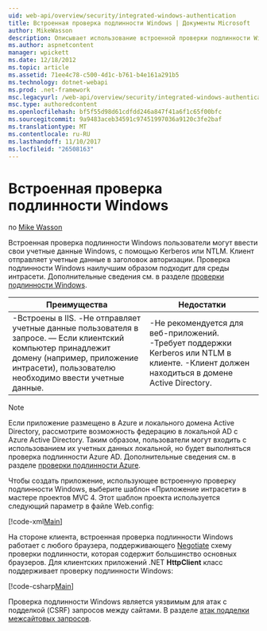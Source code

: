 ```yaml
---
uid: web-api/overview/security/integrated-windows-authentication
title: Встроенная проверка подлинности Windows | Документы Microsoft
author: MikeWasson
description: Описывает использование встроенной проверки подлинности Windows в ASP.NET Web API.
ms.author: aspnetcontent
manager: wpickett
ms.date: 12/18/2012
ms.topic: article
ms.assetid: 71ee4c78-c500-4d1c-b761-b4e161a291b5
ms.technology: dotnet-webapi
ms.prod: .net-framework
msc.legacyurl: /web-api/overview/security/integrated-windows-authentication
msc.type: authoredcontent
ms.openlocfilehash: bf5f55d98d61cdfdd246a847f41a6f1c65f00bfc
ms.sourcegitcommit: 9a9483aceb34591c97451997036a9120c3fe2baf
ms.translationtype: MT
ms.contentlocale: ru-RU
ms.lasthandoff: 11/10/2017
ms.locfileid: "26508163"
---
```

<a name="integrated-windows-authentication"></a>Встроенная проверка подлинности Windows
====================
по [Mike Wasson](https://github.com/MikeWasson)

Встроенная проверка подлинности Windows пользователи могут ввести свои учетные данные Windows, с помощью Kerberos или NTLM. Клиент отправляет учетные данные в заголовок авторизации. Проверка подлинности Windows наилучшим образом подходит для среды интрасети. Дополнительные сведения см. в разделе [проверки подлинности Windows](https://www.iis.net/configreference/system.webserver/security/authentication/windowsauthentication).

| Преимущества | Недостатки |
| --- | --- |
| -Встроены в IIS. -Не отправляет учетные данные пользователя в запросе. — Если клиентский компьютер принадлежит домену (например, приложение интрасети), пользователю необходимо ввести учетные данные. | -Не рекомендуется для веб-приложений. -Требует поддержки Kerberos или NTLM в клиенте. -Клиент должен находиться в домене Active Directory. |

> [!NOTE]
> Если приложение размещено в Azure и локального домена Active Directory, рассмотрите возможность федерацию в локальной AD с Azure Active Directory. Таким образом, пользователи могут входить с использованием их учетных данных локальной, но будет выполняться проверка подлинности Azure AD. Дополнительные сведения см. в разделе [проверки подлинности Azure](../../../visual-studio/overview/2012/windows-azure-authentication.md).


Чтобы создать приложение, использующее встроенную проверку подлинности Windows, выберите шаблон «Приложение интрасети» в мастере проектов MVC 4. Этот шаблон проекта используется следующий параметр в файле Web.config:

[!code-xml[Main](integrated-windows-authentication/samples/sample1.xml)]

На стороне клиента, встроенная проверка подлинности Windows работает с любого браузера, поддерживающего [Negotiate](http://www.ietf.org/rfc/rfc4559.txt) схему проверки подлинности, которая содержит большинство основных браузеров. Для клиентских приложений .NET **HttpClient** класс поддерживает проверку подлинности Windows:

[!code-csharp[Main](integrated-windows-authentication/samples/sample2.cs)]

Проверка подлинности Windows является уязвимым для атак с подделкой (CSRF) запросов между сайтами. В разделе [атак подделки межсайтовых запросов](preventing-cross-site-request-forgery-csrf-attacks.md).
